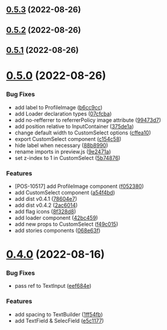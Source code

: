 ## [0.5.3](https://github.com/idbi/components/compare/v0.5.2...v0.5.3) (2022-08-26)



## [0.5.2](https://github.com/idbi/components/compare/v0.5.1...v0.5.2) (2022-08-26)



## [0.5.1](https://github.com/idbi/components/compare/v0.5.0...v0.5.1) (2022-08-26)



# [0.5.0](https://github.com/idbi/components/compare/v0.4.0...v0.5.0) (2022-08-26)


### Bug Fixes

* add label to ProfileImage ([b6cc9cc](https://github.com/idbi/components/commit/b6cc9ccbbae45780c5c401b3701fb6053b3233da))
* add Loader declaration types ([07cfcba](https://github.com/idbi/components/commit/07cfcba7c564bde51abfb5f9facffc9b0345492e))
* add no-refferrer to referrerPolicy image attribute ([99473d7](https://github.com/idbi/components/commit/99473d7ac69cc9473876b482267b1935635b4d95))
* add position relative to InputContainer ([375de1a](https://github.com/idbi/components/commit/375de1a607750d1aa36b63f980832f2d320449cb))
* change default width to CustomSelect options ([cffea10](https://github.com/idbi/components/commit/cffea10ee98e106d5cf2c2cf9ed6be428c3ccabf))
* export CustomSelect component ([c154c58](https://github.com/idbi/components/commit/c154c581eacb6e307536aedf38b385fcf21f8090))
* hide label when necessary ([88b8990](https://github.com/idbi/components/commit/88b8990edca5b029a127194f238814385e034cb5))
* rename imports in preview.js ([9e2471a](https://github.com/idbi/components/commit/9e2471ac299ddd4c68c761f34e48e51e89d6ba76))
* set z-index to 1 in CustomSelect ([5b74876](https://github.com/idbi/components/commit/5b74876a85fc8cd7e55c338cdce58ab3ebd5fa58))


### Features

* [POS-10517] add ProfileImage component ([f052380](https://github.com/idbi/components/commit/f0523802022f5443c99be320d3c339a765ddb60c))
* add CustomSelect component ([a54f4bd](https://github.com/idbi/components/commit/a54f4bdaaee9d6cf9b45f49da12dea313a8033a9))
* add dist v0.4.1 ([78604e7](https://github.com/idbi/components/commit/78604e7cd36b4a1e6061d466b403381d699cef4f))
* add dist v0.4.2 ([2ac6014](https://github.com/idbi/components/commit/2ac60142a38ea7f0fa34e66c932cbeb950dd4388))
* add flag icons ([8f328d8](https://github.com/idbi/components/commit/8f328d8e7641e0cb1fd47aeed9680e76293eb20a))
* add loader component ([42bc459](https://github.com/idbi/components/commit/42bc4595f8a504112c513b231e28bcf3c874984d))
* add new props to CustomSelect ([f49c015](https://github.com/idbi/components/commit/f49c015f9ab4791cf21548d04e48d9ffeeafa1e1))
* add stories components ([068e63f](https://github.com/idbi/components/commit/068e63f54b6633a39cc43aaec7c68a1ad0b0609d))



# [0.4.0](https://github.com/idbi/components/compare/v0.3.3...v0.4.0) (2022-08-16)


### Bug Fixes

* pass ref to TextInput ([eef684e](https://github.com/idbi/components/commit/eef684e9c081426e18012893052b92f3033ebb3b))


### Features

* add spacing to TextBuilder ([1ff54fb](https://github.com/idbi/components/commit/1ff54fb93ea6f5999f6f62f294c0674a057c57cd))
* add TextField & SelecField ([e5c1177](https://github.com/idbi/components/commit/e5c1177a180771de3a5849f6b6054c5fd54d0b36))




